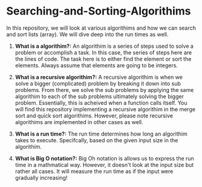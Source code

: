 # Searching-and-Sorting-Algorithims
In this repository, we will look at various algorithims and how we can search and sort lists (array). We will dive deep into the run times as well.

1. **What is a algorithim?:** An algorithim is a series of steps used to solve a problem or accomplish a task. In this case, the series of steps here are the lines of code. The task here is to either find the element or sort the elements. Always assume that elements are going to be integers. 

2. **What is a recursive algorithim?:** A recursive algorithim is when we solve a bigger (complicated) problem by breaking it down into sub problems. From there, we solve the sub problems by applying the same algorithim to each of the sub problems ultimately solving the bigger problem. Essentially, this is acheived when a function calls itself. You will find this repository implementing a recursive algorithim in the merge sort and quick sort algorithims. However, please note recursive algorithims are implemented in other cases as well. 

3. **What is a run time?:** The run time determines how long an algorithim takes to execute. Specifcally, based on the given input size in the algorithim. 

4. **What is Big O notation?:** Big Oh notation is allows us to express the run time in a mathmatical way. However, it doesn't look at the input size but rather all cases. It will measure the run time as if the input were gradually increasing!
